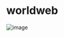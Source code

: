# worldweb
![image](https://user-images.githubusercontent.com/100085288/217458317-afc083f7-264f-4697-82b8-939c2040b77f.png)
